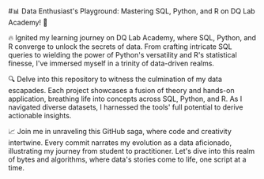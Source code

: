 #📊 Data Enthusiast's Playground: Mastering SQL, Python, and R on DQ Lab Academy! 🚀

🔥 Ignited my learning journey on DQ Lab Academy, where SQL, Python, and R converge to unlock the secrets of data. From crafting intricate SQL queries to wielding the power of Python's versatility and R's statistical finesse, I've immersed myself in a trinity of data-driven realms.

🔍 Delve into this repository to witness the culmination of my data escapades. Each project showcases a fusion of theory and hands-on application, breathing life into concepts across SQL, Python, and R. As I navigated diverse datasets, I harnessed the tools' full potential to derive actionable insights.

📈 Join me in unraveling this GitHub saga, where code and creativity intertwine. Every commit narrates my evolution as a data aficionado, illustrating my journey from student to practitioner. Let's dive into this realm of bytes and algorithms, where data's stories come to life, one script at a time.
